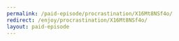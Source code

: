 ```yaml
---
permalink: /paid-episode/procrastination/X16Mt8NSf4o/
redirect: /enjoy/procrastination/X16Mt8NSf4o/
layout: paid-episode
---
```

